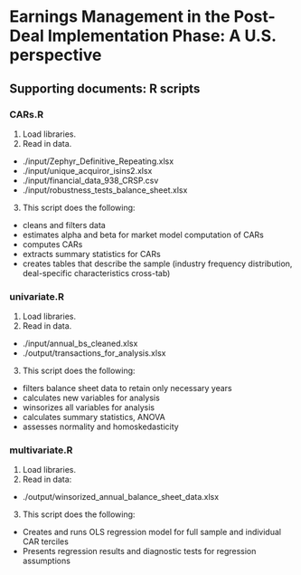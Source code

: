 # Earnings Management in the Post-Deal Implementation Phase: A U.S. perspective

## Supporting documents: R scripts

### CARs.R
1. Load libraries.
2. Read in data.

- ./input/Zephyr_Definitive_Repeating.xlsx
- ./input/unique_acquiror_isins2.xlsx
- ./input/financial_data_938_CRSP.csv
- ./input/robustness_tests_balance_sheet.xlsx

3. This script does the following:
- cleans and filters data
- estimates alpha and beta for market model computation of CARs
- computes CARs
- extracts summary statistics for CARs
- creates tables that describe the sample (industry frequency distribution, deal-specific characteristics cross-tab)

### univariate.R
1. Load libraries.
2. Read in data.

- ./input/annual_bs_cleaned.xlsx
- ./output/transactions_for_analysis.xlsx

3. This script does the following: 
- filters balance sheet data to retain only necessary years
- calculates new variables for analysis
- winsorizes all variables for analysis
- calculates summary statistics, ANOVA
- assesses normality and homoskedasticity

### multivariate.R
1. Load libraries.
2. Read in data:

- ./output/winsorized_annual_balance_sheet_data.xlsx

3. This script does the following: 
- Creates and runs OLS regression model for full sample and individual CAR terciles
- Presents regression results and diagnostic tests for regression assumptions

